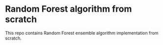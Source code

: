 # Random Forest algorithm from scratch
This repo contains Random Forest ensemble algorithm implementation from scratch.